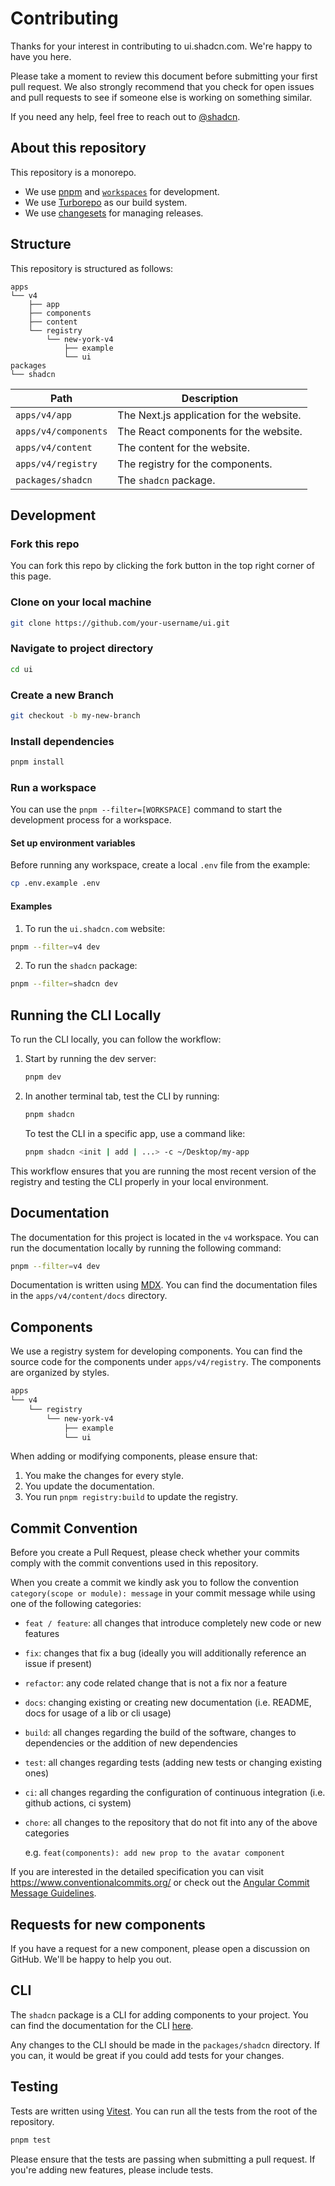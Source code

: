 # Contributing

Thanks for your interest in contributing to ui.shadcn.com. We're happy to have you here.

Please take a moment to review this document before submitting your first pull request. We also strongly recommend that you check for open issues and pull requests to see if someone else is working on something similar.

If you need any help, feel free to reach out to [@shadcn](https://twitter.com/shadcn).

## About this repository

This repository is a monorepo.

- We use [pnpm](https://pnpm.io) and [`workspaces`](https://pnpm.io/workspaces) for development.
- We use [Turborepo](https://turbo.build/repo) as our build system.
- We use [changesets](https://github.com/changesets/changesets) for managing releases.

## Structure

This repository is structured as follows:

```
apps
└── v4
    ├── app
    ├── components
    ├── content
    └── registry
        └── new-york-v4
            ├── example
            └── ui
packages
└── shadcn
```

| Path                 | Description                              |
| -------------------- | ---------------------------------------- |
| `apps/v4/app`        | The Next.js application for the website. |
| `apps/v4/components` | The React components for the website.    |
| `apps/v4/content`    | The content for the website.             |
| `apps/v4/registry`   | The registry for the components.         |
| `packages/shadcn`    | The `shadcn` package.                    |

## Development

### Fork this repo

You can fork this repo by clicking the fork button in the top right corner of this page.

### Clone on your local machine

```bash
git clone https://github.com/your-username/ui.git
```

### Navigate to project directory

```bash
cd ui
```

### Create a new Branch

```bash
git checkout -b my-new-branch
```

### Install dependencies

```bash
pnpm install
```

### Run a workspace

You can use the `pnpm --filter=[WORKSPACE]` command to start the development process for a workspace.

#### Set up environment variables

Before running any workspace, create a local `.env` file from the example:

```bash
cp .env.example .env
```

#### Examples

1. To run the `ui.shadcn.com` website:

```bash
pnpm --filter=v4 dev
```

2. To run the `shadcn` package:

```bash
pnpm --filter=shadcn dev
```

## Running the CLI Locally

To run the CLI locally, you can follow the workflow:

1. Start by running the dev server:

   ```bash
   pnpm dev
   ```

2. In another terminal tab, test the CLI by running:

   ```bash
   pnpm shadcn
   ```

   To test the CLI in a specific app, use a command like:

   ```bash
   pnpm shadcn <init | add | ...> -c ~/Desktop/my-app
   ```

This workflow ensures that you are running the most recent version of the registry and testing the CLI properly in your local environment.

## Documentation

The documentation for this project is located in the `v4` workspace. You can run the documentation locally by running the following command:

```bash
pnpm --filter=v4 dev
```

Documentation is written using [MDX](https://mdxjs.com). You can find the documentation files in the `apps/v4/content/docs` directory.

## Components

We use a registry system for developing components. You can find the source code for the components under `apps/v4/registry`. The components are organized by styles.

```bash
apps
└── v4
    └── registry
        └── new-york-v4
            ├── example
            └── ui
```

When adding or modifying components, please ensure that:

1. You make the changes for every style.
2. You update the documentation.
3. You run `pnpm registry:build` to update the registry.

## Commit Convention

Before you create a Pull Request, please check whether your commits comply with
the commit conventions used in this repository.

When you create a commit we kindly ask you to follow the convention
`category(scope or module): message` in your commit message while using one of
the following categories:

- `feat / feature`: all changes that introduce completely new code or new
  features
- `fix`: changes that fix a bug (ideally you will additionally reference an
  issue if present)
- `refactor`: any code related change that is not a fix nor a feature
- `docs`: changing existing or creating new documentation (i.e. README, docs for
  usage of a lib or cli usage)
- `build`: all changes regarding the build of the software, changes to
  dependencies or the addition of new dependencies
- `test`: all changes regarding tests (adding new tests or changing existing
  ones)
- `ci`: all changes regarding the configuration of continuous integration (i.e.
  github actions, ci system)
- `chore`: all changes to the repository that do not fit into any of the above
  categories

  e.g. `feat(components): add new prop to the avatar component`

If you are interested in the detailed specification you can visit
https://www.conventionalcommits.org/ or check out the
[Angular Commit Message Guidelines](https://github.com/angular/angular/blob/22b96b9/CONTRIBUTING.md#-commit-message-guidelines).

## Requests for new components

If you have a request for a new component, please open a discussion on GitHub. We'll be happy to help you out.

## CLI

The `shadcn` package is a CLI for adding components to your project. You can find the documentation for the CLI [here](https://ui.shadcn.com/docs/cli).

Any changes to the CLI should be made in the `packages/shadcn` directory. If you can, it would be great if you could add tests for your changes.

## Testing

Tests are written using [Vitest](https://vitest.dev). You can run all the tests from the root of the repository.

```bash
pnpm test
```

Please ensure that the tests are passing when submitting a pull request. If you're adding new features, please include tests.
